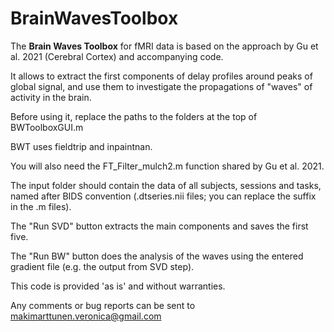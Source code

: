 # BrainWavesToolbox

The **Brain Waves Toolbox** for fMRI data is based on the approach by Gu et al. 2021 (Cerebral Cortex) and accompanying code.


It allows to extract the first components of delay profiles around peaks of global signal, and use them to investigate the propagations of "waves" of activity in the brain.


Before using it, replace the paths to the folders at the top of BWToolboxGUI.m

BWT uses fieldtrip and inpaintnan.

You will also need the FT_Filter_mulch2.m function shared by Gu et al. 2021.


The input folder should contain the data of all subjects, sessions and tasks, named after BIDS convention (.dtseries.nii files; you can replace the suffix in the .m files).


The "Run SVD" button extracts the main components and saves the first five.

The "Run BW" button does the analysis of the waves using the entered gradient file (e.g. the output from SVD step).

This code is provided 'as is' and without warranties.

Any comments or bug reports can be sent to makimarttunen.veronica@gmail.com
